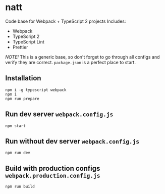 # natt

Code base for Webpack + TypeScript 2 projects Includes:

- Webpack
- TypeScript 2
- TypeScript Lint
- Prettier

*NOTE!*
This is a generic base, so don't forget to go through all configs and verify they are correct.
`package.json` is a perfect place to start.

## Installation

```
npm i -g typescript webpack
npm i
npm run prepare
```

## Run dev server `webpack.config.js`

```
npm start
```

## Run without dev server `webpack.config.js`

```
npm run dev
```

## Build with production configs `webpack.production.config.js`

```
npm run build
```
